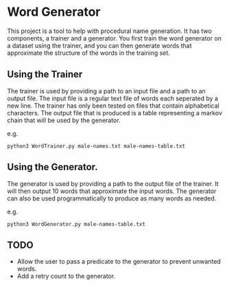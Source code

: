 # Word Generator

This project is a tool to help with procedural name generation. 
It has two components, a trainer and a generator. You first train the word
generator on a dataset using the trainer, and you can then generate words
that approximate the structure of the words in the training set.

## Using the Trainer

The trainer is used by providing a path to an input file and a path to
an output file. The input file is a regular text file of words each 
seperated by a new line. The trainer has only been tested on 
files that contain alphabetical characters. The output file that is
produced is a table representing a markov chain that will be used by
the generator.

e.g.
```
python3 WordTrainer.py male-names.txt male-names-table.txt
```

## Using the Generator.

The generator is used by providing a path to the output file of the 
trainer. It will then output 10 words that approximate the input words.
The generator can also be used programmatically to produce as many words as
needed.

e.g.
```
python3 WordGenerator.py male-names-table.txt
```

## TODO

* Allow the user to pass a predicate to the generator to prevent unwanted words.
* Add a retry count to the generator.